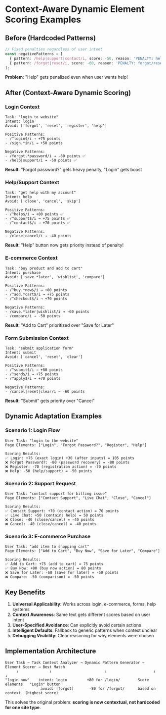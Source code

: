 # Context-Aware Dynamic Element Scoring Examples

## **Before (Hardcoded Patterns)**
```typescript
// Fixed penalties regardless of user intent
const negativePatterns = [
  { pattern: /help|support|contact/i, score: -50, reason: 'PENALTY: help/support' },
  { pattern: /forgot|reset/i, score: -60, reason: 'PENALTY: forgot/reset action' }
];
```
**Problem**: "Help" gets penalized even when user wants help!

## **After (Context-Aware Dynamic Scoring)**

### **Login Context**
```
Task: "login to website"
Intent: login
Avoid: ['forgot', 'reset', 'register', 'help']

Positive Patterns:
- /^login$/i → +75 points
- /sign.*in/i → +50 points

Negative Patterns:  
- /forgot.*password/i → -80 points ✅
- /help|support/i → -50 points ✅
```
**Result**: "Forgot password?" gets heavy penalty, "Login" gets boost

### **Help/Support Context**
```
Task: "get help with my account"
Intent: help
Avoid: ['close', 'cancel', 'skip']

Positive Patterns:
- /^help$/i → +80 points ✅
- /^support$/i → +75 points ✅
- /^contact$/i → +70 points ✅

Negative Patterns:
- /close|cancel/i → -40 points
```
**Result**: "Help" button now gets priority instead of penalty!

### **E-commerce Context**
```
Task: "buy product and add to cart"  
Intent: purchase
Avoid: ['save.*later', 'wishlist', 'compare']

Positive Patterns:
- /^buy.*now$/i → +80 points
- /^add.*cart$/i → +75 points
- /^checkout$/i → +70 points

Negative Patterns:
- /save.*later|wishlist/i → -60 points
- /compare/i → -50 points
```
**Result**: "Add to Cart" prioritized over "Save for Later"

### **Form Submission Context**
```
Task: "submit application form"
Intent: submit  
Avoid: ['cancel', 'reset', 'clear']

Positive Patterns:
- /^submit$/i → +80 points
- /^send$/i → +75 points
- /^apply$/i → +70 points

Negative Patterns:
- /cancel|reset|clear/i → -60 points
```
**Result**: "Submit" gets priority over "Cancel"

## **Dynamic Adaptation Examples**

### **Scenario 1: Login Flow**
```
User Task: "login to the website"
Page Elements: ["Login", "Forgot Password?", "Register", "Help"]

Scoring Results:
✅ Login: +75 (exact login) +30 (after inputs) = 105 points
❌ Forgot Password?: -80 (password recovery) = -80 points  
❌ Register: -70 (registration action) = -70 points
❌ Help: -50 (help/support) = -50 points
```

### **Scenario 2: Support Request**
```
User Task: "contact support for billing issue"  
Page Elements: ["Contact Support", "Live Chat", "Close", "Cancel"]

Scoring Results:
✅ Contact Support: +70 (contact action) = 70 points
✅ Live Chat: +50 (contains help) = 50 points
❌ Close: -40 (close/cancel) = -40 points
❌ Cancel: -40 (close/cancel) = -40 points
```

### **Scenario 3: E-commerce Purchase**
```
User Task: "add item to shopping cart"
Page Elements: ["Add to Cart", "Buy Now", "Save for Later", "Compare"]

Scoring Results:
✅ Add to Cart: +75 (add to cart) = 75 points
✅ Buy Now: +80 (buy now action) = 80 points
❌ Save for Later: -60 (save for later) = -60 points
❌ Compare: -50 (comparison) = -50 points
```

## **Key Benefits**

1. **Universal Applicability**: Works across login, e-commerce, forms, help systems
2. **Context Awareness**: Same text gets different scores based on user intent
3. **User-Specified Avoidance**: Can explicitly avoid certain actions
4. **Intelligent Defaults**: Fallback to generic patterns when context unclear
5. **Debugging Visibility**: Clear reasoning for why elements were chosen

## **Implementation Architecture**

```
User Task → Task Context Analyzer → Dynamic Pattern Generator → Element Scorer → Best Match
     ↓              ↓                        ↓                     ↓            ↓
"login now"    intent: login         +80 for /login/        Score elements   "Login" button
                avoid: [forgot]       -80 for /forgot/      based on context  (highest score)
```

This solves the original problem: **scoring is now contextual, not hardcoded for one site type**.
